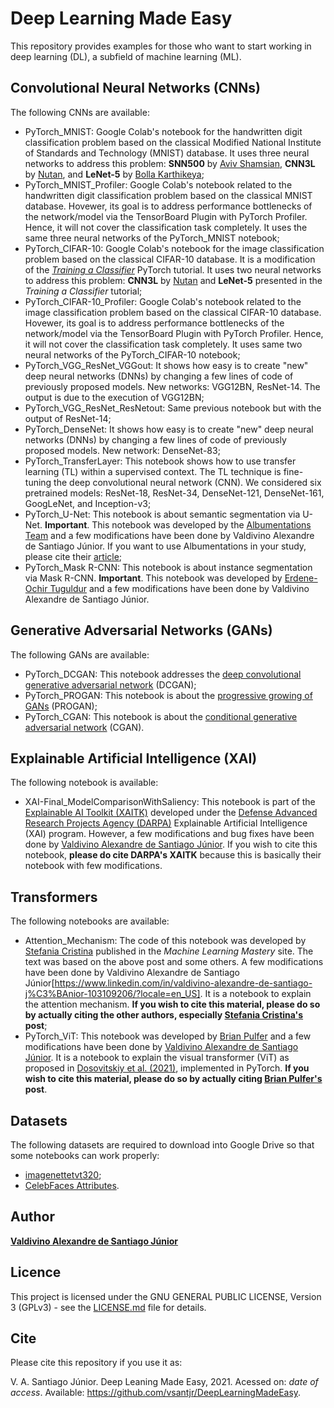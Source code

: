 # Deep Learning Made Easy

This repository provides examples for those who want to start working in deep learning (DL), a subfield of machine learning (ML). 


## Convolutional Neural Networks (CNNs)

The following CNNs are available:


- PyTorch\_MNIST: Google Colab's notebook for the handwritten digit classification problem based on the classical Modified National Institute of Standards and Technology (MNIST) database. It uses three neural networks to address this problem: **SNN500** by [Aviv Shamsian](https://github.com/AvivSham/Pytorch-MNIST-colab), **CNN3L** by [Nutan](https://medium.com/@nutanbhogendrasharma/pytorch-convolutional-neural-network-with-mnist-dataset-4e8a4265e118), and **LeNet-5** by [Bolla Karthikeya](https://github.com/bollakarthikeya/LeNet-5-PyTorch/blob/master/lenet5\_gpu.py);
- PyTorch\_MNIST\_Profiler: Google Colab's notebook related to the handwritten digit classification problem based on the classical MNIST database. Hovewer, its goal is to address performance bottlenecks of the network/model via the TensorBoard Plugin with PyTorch Profiler. Hence, it will not cover the classification task completely. It uses the same three neural networks of the PyTorch\_MNIST notebook; 
- PyTorch\_CIFAR-10: Google Colab's notebook for the image classification problem based on the classical CIFAR-10 database. It is a modification of the [*Training a Classifier*](https://pytorch.org/tutorials/beginner/blitz/cifar10_tutorial.html) PyTorch tutorial. It uses two neural networks to address this problem: **CNN3L** by [Nutan](https://medium.com/@nutanbhogendrasharma/pytorch-convolutional-neural-network-with-mnist-dataset-4e8a4265e118) and **LeNet-5** presented in the *Training a Classifier* tutorial;
- PyTorch\_CIFAR-10\_Profiler: Google Colab's notebook related to the image classification problem based on the classical CIFAR-10 database. Hovewer, its goal is to address performance bottlenecks of the network/model via the TensorBoard Plugin with PyTorch Profiler. Hence, it will not cover the classification task completely. It uses same two neural networks of the PyTorch\_CIFAR-10 notebook;
- PyTorch\_VGG\_ResNet\_VGGout: It shows how easy is to create "new" deep neural networks (DNNs) by changing a few lines of code of previously proposed models. New networks: VGG12BN, ResNet-14. The output is due to the execution of VGG12BN;
- PyTorch\_VGG\_ResNet\_ResNetout: Same previous notebook but with the output of ResNet-14;
- PyTorch\_DenseNet: It shows how easy is to create "new" deep neural networks (DNNs) by changing a few lines of code of previously proposed models. New network: DenseNet-83;
- PyTorch\_TransferLayer: This notebook shows how to use transfer learning (TL) within a supervised context. The TL technique is fine-tuning the deep convolutional neural network (CNN). We considered six pretrained models: ResNet-18, ResNet-34, DenseNet-121, DenseNet-161, GoogLeNet, and Inception-v3;
- PyTorch\_U-Net: This notebook is about semantic segmentation via U-Net. **Important**. This notebook was developed by the [Albumentations Team](https://albumentations.ai/) and a few modifications have been done by Valdivino Alexandre de Santiago J&uacute;nior. If you want to use Albumentations in your study, please cite their [article](https://www.mdpi.com/2078-2489/11/2/125);
- PyTorch\_Mask R-CNN: This notebook is about instance segmentation via Mask R-CNN. **Important**. This notebook was developed by [Erdene-Ochir Tuguldur](https://github.com/tugstugi/dl-colab-notebooks/blob/master/notebooks/TorchvisionMaskRCNN.ipynb) and a few modifications have been done by Valdivino Alexandre de Santiago Júnior.


## Generative Adversarial Networks (GANs)

The following GANs are available:

- PyTorch\_DCGAN: This notebook addresses the [deep convolutional generative adversarial network](https://arxiv.org/abs/1511.06434) (DCGAN);
- PyTorch\_PROGAN: This notebook is about the [progressive growing of GANs](https://arxiv.org/abs/1710.10196) (PROGAN);
- PyTorch\_CGAN: This notebook is about the [conditional generative adversarial network](https://arxiv.org/pdf/1411.1784.pdf) (CGAN).


## Explainable Artificial Intelligence (XAI)

The following notebook is available:

- XAI-Final\_ModelComparisonWithSaliency: This notebook is part of the [Explainable AI Toolkit (XAITK)](https://xaitk.org/) developed under the [Defense Advanced Research Projects Agency (DARPA)](https://www.darpa.mil/program/explainable-artificial-intelligence) Explainable Artificial Intelligence (XAI) program. However, a few modifications and bug fixes have been done by [Valdivino Alexandre de Santiago Júnior](https://www.linkedin.com/in/valdivino-alexandre-de-santiago-j%C3%BAnior-103109206/?locale=en_US). If you wish to cite this notebook, **please do cite DARPA's XAITK** because this is basically their notebook with few modifications.


## Transformers

The following notebooks are available:

- Attention\_Mechanism: The code of this notebook was developed by [Stefania Cristina](https://machinelearningmastery.com/the-attention-mechanism-from-scratch/) published in the *Machine Learning Mastery* site. The text was based on the above post and some others. A few modifications have been done by Valdivino Alexandre de Santiago Júnior[https://www.linkedin.com/in/valdivino-alexandre-de-santiago-j%C3%BAnior-103109206/?locale=en_US]. It is a notebook to explain the attention mechanism. **If you wish to cite this material, please do so by actually citing the other authors, especially [Stefania Cristina's](https://machinelearningmastery.com/the-attention-mechanism-from-scratch/) post**;
- PyTorch\_ViT: This notebook was developed by [Brian Pulfer](https://medium.com/mlearning-ai/vision-transformers-from-scratch-pytorch-a-step-by-step-guide-96c3313c2e0c) and a few modifications have been done by [Valdivino Alexandre de Santiago Júnior](https://www.linkedin.com/in/valdivino-alexandre-de-santiago-j%C3%BAnior-103109206/?locale=en_US). It is a notebook to explain the visual transformer (ViT) as proposed in [Dosovitskiy et al. (2021)](https://paperswithcode.com/paper/an-image-is-worth-16x16-words-transformers-1), implemented in PyTorch. **If you wish to cite this material, please do so by actually citing [Brian Pulfer's](https://medium.com/mlearning-ai/vision-transformers-from-scratch-pytorch-a-step-by-step-guide-96c3313c2e0c) post**.

## Datasets

The following datasets are required to download into Google Drive so that some notebooks can work properly:

- [imagenettetvt320](https://www.kaggle.com/valdivinosantiago/imagenettetvt320);
- [CelebFaces Attributes](http://mmlab.ie.cuhk.edu.hk/projects/CelebA.html).


## Author

[**Valdivino Alexandre de Santiago J&uacute;nior**](https://www.linkedin.com/in/valdivino-alexandre-de-santiago-j%C3%BAnior-103109206/?locale=en_US)

## Licence

This project is licensed under the GNU GENERAL PUBLIC LICENSE, Version 3 (GPLv3) - see the [LICENSE.md](LICENSE) file for details.

## Cite

Please cite this repository if you use it as:

V. A. Santiago J&uacute;nior. Deep Leaning Made Easy, 2021. Acessed on: *date of access*. Available: https://github.com/vsantjr/DeepLearningMadeEasy. 


